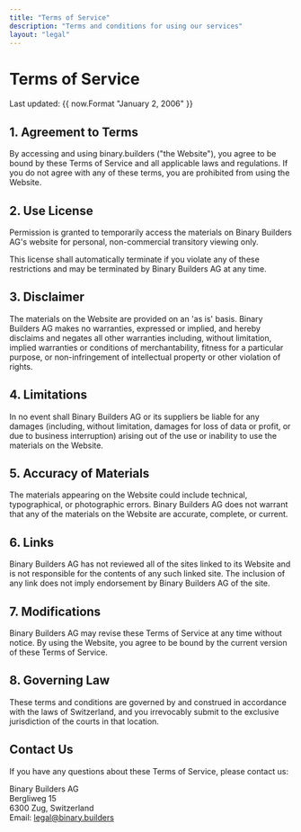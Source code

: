 ```yaml
---
title: "Terms of Service"
description: "Terms and conditions for using our services"
layout: "legal"
---
```


# Terms of Service

Last updated: {{ now.Format "January 2, 2006" }}

## 1. Agreement to Terms

By accessing and using binary.builders ("the Website"), you agree to be bound by these Terms of Service and all applicable laws and regulations. If you do not agree with any of these terms, you are prohibited from using the Website.

## 2. Use License

Permission is granted to temporarily access the materials on Binary Builders AG's website for personal, non-commercial transitory viewing only.

This license shall automatically terminate if you violate any of these restrictions and may be terminated by Binary Builders AG at any time.

## 3. Disclaimer

The materials on the Website are provided on an 'as is' basis. Binary Builders AG makes no warranties, expressed or implied, and hereby disclaims and negates all other warranties including, without limitation, implied warranties or conditions of merchantability, fitness for a particular purpose, or non-infringement of intellectual property or other violation of rights.

## 4. Limitations

In no event shall Binary Builders AG or its suppliers be liable for any damages (including, without limitation, damages for loss of data or profit, or due to business interruption) arising out of the use or inability to use the materials on the Website.

## 5. Accuracy of Materials

The materials appearing on the Website could include technical, typographical, or photographic errors. Binary Builders AG does not warrant that any of the materials on the Website are accurate, complete, or current.

## 6. Links

Binary Builders AG has not reviewed all of the sites linked to its Website and is not responsible for the contents of any such linked site. The inclusion of any link does not imply endorsement by Binary Builders AG of the site.

## 7. Modifications

Binary Builders AG may revise these Terms of Service at any time without notice. By using the Website, you agree to be bound by the current version of these Terms of Service.

## 8. Governing Law

These terms and conditions are governed by and construed in accordance with the laws of Switzerland, and you irrevocably submit to the exclusive jurisdiction of the courts in that location.

## Contact Us

If you have any questions about these Terms of Service, please contact us:

Binary Builders AG  
Bergliweg 15  
6300 Zug, Switzerland  
Email: legal@binary.builders 